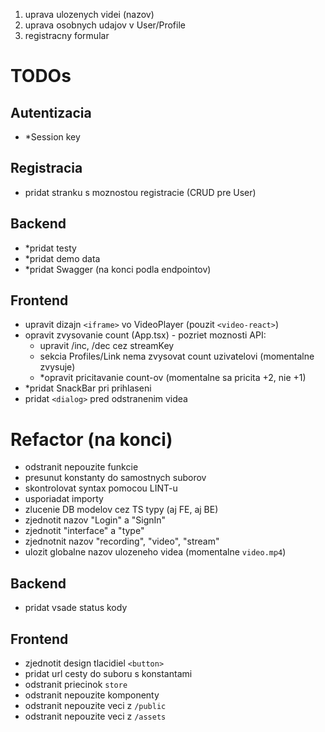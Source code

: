 1. uprava ulozenych videi (nazov)
2. uprava osobnych udajov v User/Profile
3. registracny formular

# TODOs

## Autentizacia

-   \*Session key

## Registracia

-   pridat stranku s moznostou registracie (CRUD pre User)

## Backend

-   \*pridat testy
-   \*pridat demo data
-   \*pridat Swagger (na konci podla endpointov)

## Frontend

-   upravit dizajn `<iframe>` vo VideoPlayer (pouzit `<video-react>`)
-   opravit zvysovanie count (App.tsx) - pozriet moznosti API:
    -   upravit /inc, /dec cez streamKey
    -   sekcia Profiles/Link nema zvysovat count uzivatelovi (momentalne zvysuje)
    -   \*opravit pricitavanie count-ov (momentalne sa pricita +2, nie +1)
-   \*pridat SnackBar pri prihlaseni
-   pridat `<dialog>` pred odstranenim videa

# Refactor (na konci)

-   odstranit nepouzite funkcie
-   presunut konstanty do samostnych suborov
-   skontrolovat syntax pomocou LINT-u
-   usporiadat importy
-   zlucenie DB modelov cez TS typy (aj FE, aj BE)
-   zjednotit nazov "Login" a "SignIn"
-   zjednotit "interface" a "type"
-   zjednotnit nazov "recording", "video", "stream"
-   ulozit globalne nazov ulozeneho videa (momentalne `video.mp4`)

## Backend

-   pridat vsade status kody

## Frontend

-   zjednotit design tlacidiel `<button>`
-   pridat url cesty do suboru s konstantami
-   odstranit priecinok `store`
-   odstranit nepouzite komponenty
-   odstranit nepouzite veci z `/public`
-   odstranit nepouzite veci z `/assets`
